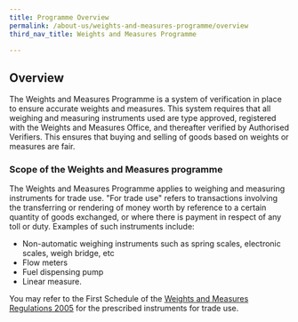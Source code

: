 ```yaml
---
title: Programme Overview
permalink: /about-us/weights-and-measures-programme/overview
third_nav_title: Weights and Measures Programme

---
```


## Overview 
The Weights and Measures Programme is a system of verification in place to ensure accurate weights and measures. This system requires that all weighing and measuring instruments used are type approved, registered with the Weights and Measures Office, and thereafter verified by Authorised Verifiers. This ensures that buying and selling of goods based on weights or measures are fair.

### Scope of the Weights and Measures programme 

The Weights and Measures Programme applies to weighing and measuring instruments for trade use. "For trade use" refers to transactions involving the transferring or rendering of money worth by reference to a certain quantity of goods exchanged, or where there is payment in respect of any toll or duty. Examples of such instruments include:

- Non-automatic  weighing  instruments  such  as  spring  scales,  electronic scales, weigh bridge, etc
- Flow meters
- Fuel dispensing pump
- Linear measure.

You may refer to the First Schedule of the [Weights and Measures Regulations 2005](https://sso.agc.gov.sg/SL/WMA1975-S844-2005?DocDate=20180329) for the prescribed instruments for trade use.
